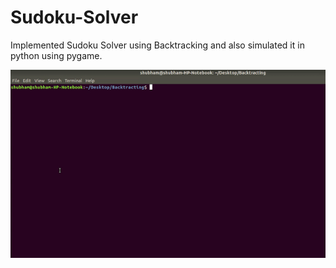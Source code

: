 # Sudoku-Solver

Implemented Sudoku Solver using Backtracking and also simulated it in python using pygame.

![output-gif](sudoku1.gif)
